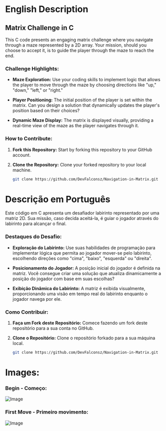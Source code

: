 # English Description

## Matrix Challenge in C

This C code presents an engaging matrix challenge where you navigate through a maze represented by a 2D array. Your mission, should you choose to accept it, is to guide the player through the maze to reach the end.

### Challenge Highlights:

- **Maze Exploration:** Use your coding skills to implement logic that allows the player to move through the maze by choosing directions like "up," "down," "left," or "right."

- **Player Positioning:** The initial position of the player is set within the matrix. Can you design a solution that dynamically updates the player's position based on their choices?

- **Dynamic Maze Display:** The matrix is displayed visually, providing a real-time view of the maze as the player navigates through it.

### How to Contribute:

1. **Fork this Repository:** Start by forking this repository to your GitHub account.

2. **Clone the Repository:** Clone your forked repository to your local machine.

   ```bash
   git clone https://github.com/DevFalconsz/Navigation-in-Matrix.git

# Descrição em Português

Este código em C apresenta um desafiador labirinto representado por uma matriz 2D. Sua missão, caso decida aceitá-la, é guiar o jogador através do labirinto para alcançar o final.

### Destaques do Desafio:

- **Exploração do Labirinto:** Use suas habilidades de programação para implementar lógica que permita ao jogador mover-se pelo labirinto, escolhendo direções como "cima", "baixo", "esquerda" ou "direita".

- **Posicionamento do Jogador:** A posição inicial do jogador é definida na matriz. Você consegue criar uma solução que atualiza dinamicamente a posição do jogador com base em suas escolhas?

- **Exibição Dinâmica do Labirinto:** A matriz é exibida visualmente, proporcionando uma visão em tempo real do labirinto enquanto o jogador navega por ele.

### Como Contribuir:

1. **Faça um Fork deste Repositório:** Comece fazendo um fork deste repositório para a sua conta no GitHub.

2. **Clone o Repositório:** Clone o repositório forkado para a sua máquina local.

   ```bash
   git clone https://github.com/DevFalconsz/Navigation-in-Matrix.git

# Images:

### Begin - Começo:
![Image](https://i.imgur.com/r4cFUzR.png)

### First Move - Primeiro movimento:
![Image](https://i.imgur.com/zt5VtWK.png)
